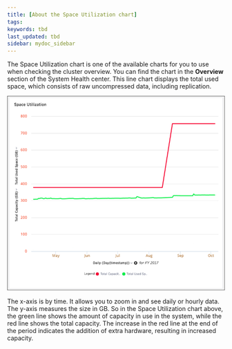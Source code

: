 ```yaml
---
title: [About the Space Utilization chart]
tags:
keywords: tbd
last_updated: tbd
sidebar: mydoc_sidebar
---
```

The Space Utilization chart is one of the available charts for you to use when checking the cluster overview. You can find the chart in the **Overview** section of the System Health center. This line chart displays the total used space, which consists of raw uncompressed data, including replication.

 ![](../../images/memory_usage_chart.png "Space Utilization chart example")

The x-axis is by time. It allows you to zoom in and see daily or hourly data. The y-axis measures the size in GB. So in the Space Utilization chart above, the green line shows the amount of capacity in use in the system, while the red line shows the total capacity. The increase in the red line at the end of the period indicates the addition of extra hardware, resulting in increased capacity.
